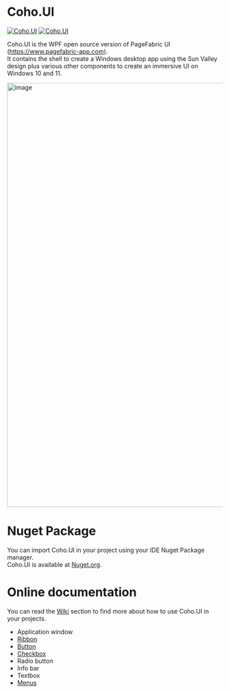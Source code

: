 # Coho.UI

[![Coho.UI](https://img.shields.io/nuget/v/Coho.UI.svg?style=flat&label=Coho.UI)](https://www.nuget.org/packages/Coho.UI/)
[![Coho.UI](http://img.shields.io/nuget/vpre/Coho.UI.svg?style=flat&label=Coho.UI)](http://www.nuget.org/packages/Coho.UI/)

Coho.UI is the WPF open source version of PageFabric UI (https://www.pagefabric-app.com).  
It contains the shell to create a Windows desktop app using the Sun Valley design plus various other components to create an immersive UI on Windows 10 and 11.

<img width="991" alt="image" src="https://user-images.githubusercontent.com/39953434/233845360-3b3b8789-613b-4b4e-b6f1-7e805d980df9.png">

# Nuget Package
You can import Coho.UI in your project using your IDE Nuget Package manager.  
Coho.UI is available at [Nuget.org](https://www.nuget.org/packages/Coho.UI/). 

# Online documentation
You can read the [Wiki](https://github.com/sebbouez/Coho.UI/wiki) section to find more about how to use Coho.UI in your projects.  
* Application window
* [Ribbon](https://github.com/sebbouez/Coho.UI/wiki/Ribbon)
* [Button](https://github.com/sebbouez/Coho.UI/wiki/Button-styles)
* [Checkbox](https://github.com/sebbouez/Coho.UI/wiki/Checkbox-styles)
* Radio button
* Info bar
* Textbox
* [Menus](https://github.com/sebbouez/Coho.UI/wiki/Menus)
